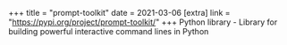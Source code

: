 +++
title = "prompt-toolkit"
date = 2021-03-06
[extra]
link = "https://pypi.org/project/prompt-toolkit/"
+++
Python library - Library for building powerful interactive command lines in Python

